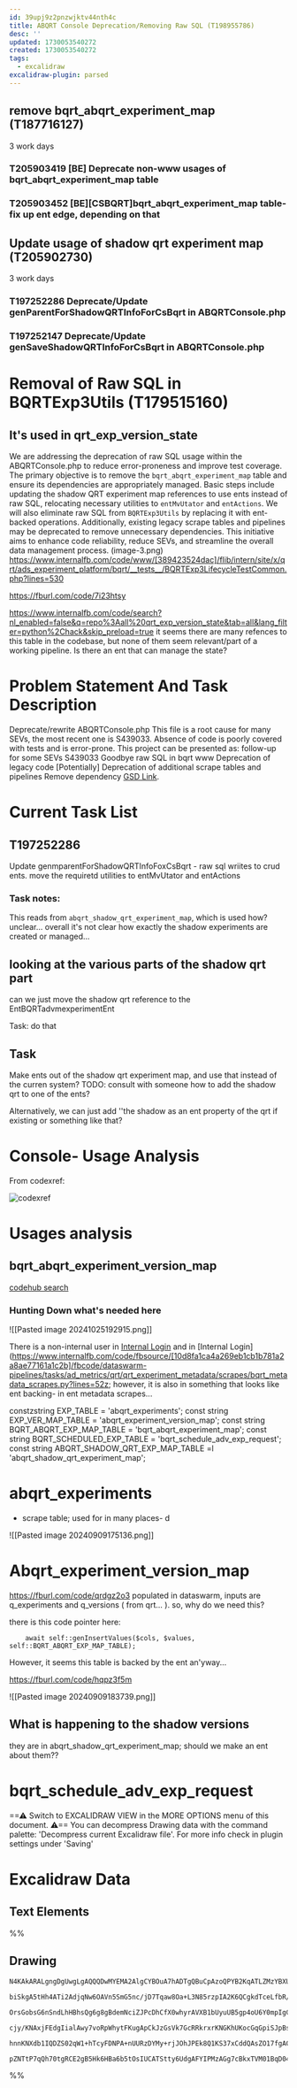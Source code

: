 ```yaml
---
id: 39upj9z2pnzwjktv44nth4c
title: ABQRT Console Deprecation/Removing Raw SQL (T198955786)
desc: ''
updated: 1730053540272
created: 1730053540272
tags:
  - excalidraw
excalidraw-plugin: parsed
---
```

## remove bqrt_abqrt_experiment_map (T187716127)

3 work days

### T205903419 [BE] Deprecate non-www usages of bqrt_abqrt_experiment_map table

### T205903452 [BE][CSBQRT]bqrt_abqrt_experiment_map table- fix up ent edge, depending on that

## Update usage of shadow qrt experiment map (T205902730)

3 work days

### T197252286 Deprecate/Update genParentForShadowQRTInfoForCsBqrt in ABQRTConsole.php

### T197252147 Deprecate/Update genSaveShadowQRTInfoForCsBqrt in ABQRTConsole.php

# Removal of Raw SQL in BQRTExp3Utils (T179515160)

## It's used in qrt_exp_version_state

We are addressing the deprecation of raw SQL usage within the ABQRTConsole.php to reduce error-proneness and improve test coverage. The primary objective is to remove the `bqrt_abqrt_experiment_map` table and ensure its dependencies are appropriately managed. Basic steps include updating the shadow QRT experiment map references to use ents instead of raw SQL, relocating necessary utilities to `entMvUtator` and `entActions`. We will also eliminate raw SQL from `BQRTExp3Utils` by replacing it with ent-backed operations. Additionally, existing legacy scrape tables and pipelines may be deprecated to remove unnecessary dependencies. This initiative aims to enhance code reliability, reduce SEVs, and streamline the overall data management process.
(image-3.png)
<https://www.internalfb.com/code/www/[389423524dac]/flib/intern/site/x/qrt/ads_experiment_platform/bqrt/__tests__/BQRTExp3LifecycleTestCommon.php?lines=530>

<https://fburl.com/code/7i23htsy>

<https://www.internalfb.com/code/search?nl_enabled=false&q=repo%3Aall%20qrt_exp_version_state&tab=all&lang_filter=python%2Chack&skip_preload=true>
it seems there are many refences to this table in the codebase, but none of them seem relevant/part of a working pipeline.
Is there an ent that can manage the state?

# Problem Statement And Task Description

Deprecate/rewrite ABQRTConsole.php
This file is a root cause for many SEVs, the most recent one is S439033. Absence of  code is poorly covered with tests and is error-prone.
This project can be presented as: 
follow-up for some SEVs S439033
Goodbye raw SQL in bqrt www
Deprecation of legacy code
[Potentially] Deprecation of additional scrape tables and pipelines
Remove dependency 
[GSD Link](https://www.internalfb.com/gsd/1140518516447378/1187097499280937/list).

# Current Task List

## T197252286

Update genmparentForShadowQRTInfoFoxCsBqrt - raw sql wriites to crud ents.
move the requiretd utilities to entMvUtator and entActions

### Task notes:

This reads from `abqrt_shadow_qrt_experiment_map`, which is used how? unclear...
overall it's not clear how exactly the shadow experiments are created or managed...

## looking at the various parts of the shadow qrt part

can we just move the shadow qrt reference to the EntBQRTadvmexperimentEnt

Task: do that

## Task

Make ents out of the shadow qrt experiment map, and use that instead of the curren system? 
TODO: consult with someone how to add the shadow qrt to one of the ents?

Alternatively, we can just add ''the shadow as an ent property of the qrt if existing or something like that?

# Console- Usage Analysis

From codexref:

![codexref](image-2.png)

# Usages analysis

## bqrt_abqrt_experiment_version_map

[codehub search](https://www.internalfb.com/code/search?q=repo%3Aall%20bqrt_abqrt_experiment_map&skip_preload=true)

### Hunting Down what's needed here

![[Pasted image 20241025192915.png]]

There is a non-internal user in [Internal Login](https://www.internalfb.com/code/fbsource/[10d8fa1ca4a269eb1cb1b781a2a8ae77161a1c2b]/fbcode/dataswarm-pipelines/tasks/ad_metrics/qrt/qrt_experiment_metadata/scrapes/bqrt_metadata_scrapes.py?lines=52)
and in [Internal Login]\(<https://www.internalfb.com/code/fbsource/[10d8fa1ca4a269eb1cb1b781a2a8ae77161a1c2b]/fbcode/dataswarm-pipelines/tasks/ad_metrics/qrt/qrt_experiment_metadata/scrapes/bqrt_metadata_scrapes.py?lines=52z>; however, it is also in something that looks like ent backing- in ent metadata scrapes...

constzstring EXP_TABLE = 'abqrt_experiments';
  const string EXP_VER_MAP_TABLE = 'abqrt_experiment_version_map';
  const string BQRT_ABQRT_EXP_MAP_TABLE = 'bqrt_abqrt_experiment_map';
  const string BQRT_SCHEDULED_EXP_TABLE = 'bqrt_schedule_adv_exp_request';
  const string ABQRT_SHADOW_QRT_EXP_MAP_TABLE =l
    'abqrt_shadow_qrt_experiment_map';

# abqrt_experiments

- scrape table; 
  used for in many places- d

![[Pasted image 20240909175136.png]]

# Abqrt_experiment_version_map

<https://fburl.com/code/qrdgz2o3>
populated in dataswarm, inputs are q_experiments and q_versions (
from qrt...
).
so, why do we need this?

there is this code pointer here:

```
    await self::genInsertValues($cols, $values, self::BQRT_ABQRT_EXP_MAP_TABLE);
```

However, it seems this table is backed by the ent an'yway...

<https://fburl.com/code/hqpz3f5m>

![[Pasted image 20240909183739.png]] 

## What is happening to the shadow versions

they are in abqrt_shadow_qrt_experiment_map;
should we make an ent about them??

# bqrt_schedule_adv_exp_request

==⚠  Switch to EXCALIDRAW VIEW in the MORE OPTIONS menu of this document. ⚠== You can decompress Drawing data with the command palette: 'Decompress current Excalidraw file'. For more info check in plugin settings under 'Saving'

# Excalidraw Data

## Text Elements

%%

## Drawing

```compressed-json
N4KAkARALgngDgUwgLgAQQQDwMYEMA2AlgCYBOuA7hADTgQBuCpAzoQPYB2KqATLZMzYBXUtiRoIACyhQ4zZAHoFAc0JRJQgEYA6bGwC2CgF7N6hbEcK4OCtptbErHALRY8RMpWdx8Q1TdIEfARcZgRmBShcZQUebQAWbQBGGjoghH0EDihmbgBtcDBQMBKIEm4IIX1iAGYABh4AMwAVKDrmAH04ZoA5AAUYXGaASQANVJLIWEQKwOwojmVgidLM

biSkgA5tHh4ATi2AdjqNw6OAVn5SmG5nc/jD7Tqaw8Oa+L3N85rzpIA2K6QCgkdTceLfbR/P48JJ1PYvS6FSCSBCEZTSMHxbbveqHTZ/JI1HibJI8RGTCDWJbiVB1QEQZhQUhsADWCAAwmx8GxSBUAMRJBCCwUrSCaXDYFnKZlCDjETnc3kSJnWZhwXCBbKiiCNQj4fAAZVgywkgg82sZzLZAHUQZJuHwkQymayEEaYCb0GbyvSZeiOOFcmgkvS2

OrsGobsG6nSndLhHBhsQg6g8gBdemNciZJPcDhCfX0whyrAVXB1bUyuUB5gp4oU6Y0mpIgC+9LCCGI60Jm0O5x4NU2jopjBY7C4aEH9NHrE4PU4YnWryhdXOeKLzAAIukoJ3uEyhAh6ZphHKAKLBTLZFP5wtOoRwYi4Xdd4OHMmbPaHeIw85D+lEBwLJ5gW+AAWwkp7mgjQEGEhQtuAGZ0LgcBwEaz40vW0AopkFREOiUArAwhAIBQABCEpSlW8p

cjy/KNAxjFEdgIialAwy7voRpWhytFKugApCkJzGsVk7GcRRkrxrKNGKhUKocGqGpiSJpBsRxGQAGJ6oaxo0gyXI+oUEAsWpYkaVxLo2naDpXCZonZBZ3Guu6noGeadmmepnEAErCP6gbrJ5DniRkADy4aRusMbBWZjmcZpnBQJpuD6HqUaoOSkBeeZCVJQahBGDSPCxqUOXxRkzRYFAACC+ETugwSNIRsXeRk6GkLValsBQKK4K+qC3mBxnlaF+

hnnKNXdb1IQDZS02qW1+hTcyFDNPA+nUURzDYMy+rjJOhJPEk8Q1KS37xCddQAsZO17fgACa3BfHUTw8H8MZwocfznNCWUQEYbAGNw9aQPQBCHus8GtblGR+TJNYphAW12dKJAFUVDqlZAaPEEaCBwNw/24wAsmwxAIBNuCaMEA0wfgYSo6QJAKnRaCgxAZFcnNfLsnsfN89qPkIMoBYavyZ6bpLksQNDI0hc5bIRVA443qBdlZqlCDCyWzOLCDT

pZNTtP7qQh70tgRCE2gB5Hk6HBa6b5tOsIUCATStty6UdgAFYIPMzAGg7cBkxTVM01BqD04zxkSirjDNED+AGw2G0VGEwTzOO2osYyBjrTMaBDeBkF07BdsUvgoS1VnCdJyB+rweAbZ0LqwR1ghLZAA=
```

%%

